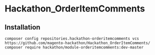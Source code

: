 # Hackathon_OrderItemComments

## Installation

`composer config repositories.hackathon-orderitemcomments vcs https://github.com/magento-hackathon/Hackathon_OrderItemComments/`
`composer require hackathon/module-orderitemcomments:dev-master`

